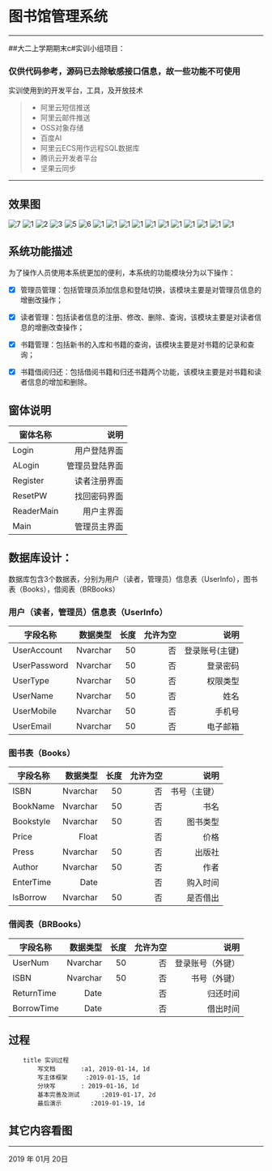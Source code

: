 # 图书馆管理系统

------

##大二上学期期末c#实训小组项目：
### 仅供代码参考，源码已去除敏感接口信息，故一些功能不可使用
实训使用到的开发平台，工具，及开放技术
> * 阿里云短信推送
> * 阿里云邮件推送
> * OSS对象存储
> * 百度AI
> * 阿里云ECS用作远程SQL数据库
> * 腾讯云开发者平台
> * 坚果云同步

------

## 效果图
![7](https://cdn.jsdelivr.net/gh/izzp/LibraryManageSystem/img/7.png)
![1](https://cdn.jsdelivr.net/gh/izzp/LibraryManageSystem/img/1.png)
![2](https://cdn.jsdelivr.net/gh/izzp/LibraryManageSystem/img/2.png)
![3](https://cdn.jsdelivr.net/gh/izzp/LibraryManageSystem/img/3.png)
![5](https://cdn.jsdelivr.net/gh/izzp/LibraryManageSystem/img/5.png)
![6](https://cdn.jsdelivr.net/gh/izzp/LibraryManageSystem/img/6.png)
![1](https://cdn.jsdelivr.net/gh/izzp/LibraryManageSystem/img/6.png)
![1](https://cdn.jsdelivr.net/gh/izzp/LibraryManageSystem/img/8.png)
![1](https://cdn.jsdelivr.net/gh/izzp/LibraryManageSystem/img/9.png)
![1](https://cdn.jsdelivr.net/gh/izzp/LibraryManageSystem/img/10.png)
![1](https://cdn.jsdelivr.net/gh/izzp/LibraryManageSystem/img/11.png)
![1](https://cdn.jsdelivr.net/gh/izzp/LibraryManageSystem/img/12.png)
![1](https://cdn.jsdelivr.net/gh/izzp/LibraryManageSystem/img/13.png)
![1](https://cdn.jsdelivr.net/gh/izzp/LibraryManageSystem/img/14.png)
![1](https://cdn.jsdelivr.net/gh/izzp/LibraryManageSystem/img/15.png)
![1](https://cdn.jsdelivr.net/gh/izzp/LibraryManageSystem/img/16.png)
![1](https://cdn.jsdelivr.net/gh/izzp/LibraryManageSystem/img/17.png)

## 系统功能描述
为了操作人员使用本系统更加的便利，本系统的功能模块分为以下操作：

- [x] 管理员管理：包括管理员添加信息和登陆切换，该模块主要是对管理员信息的增删改操作；
- [x] 读者管理：包括读者信息的注册、修改、删除、查询，该模块主要是对读者信息的增删改查操作；
- [x] 书籍管理：包括新书的入库和书籍的查询，该模块主要是对书籍的记录和查询；
- [x] 书籍借阅归还：包括借阅书籍和归还书籍两个功能，该模块主要是对书籍和读者信息的增加和删除。


## 窗体说明

|窗体名称	|说明|
| --------   | -----:  |
|Login|	用户登陆界面|
|ALogin	|管理员登陆界面|
|Register|	读者注册界面|
|ResetPW|	找回密码界面|
|ReaderMain|	用户主界面|
|Main|	管理员主界面

## 数据库设计：
数据库包含3个数据表，分别为用户（读者，管理员）信息表（UserInfo），图书表（Books），借阅表（BRBooks）

### 用户（读者，管理员）信息表（UserInfo）

|字段名称|	数据类型|	长度|	允许为空|	说明|
| --------   | -----:  | -----:  | -----:  |-----:  |
|UserAccount|	Nvarchar|	50	|否	|登录账号(主键)|
|UserPassword|	Nvarchar|	50|	否	|登录密码|
|UserType|	Nvarchar|	50|	否|	权限类型|
|UserName|	Nvarchar|	50|	否|	姓名|
|UserMobile |	Nvarchar|	50|	否|	手机号|
|UserEmail|	Nvarchar|	50|	否|	电子邮箱|

### 图书表（Books）

|字段名称|	数据类型|	长度|	允许为空|	说明|
| --------   | -----:  | -----:  | -----:  |-----:  |
|ISBN	|Nvarchar|	50|	否|	书号（主键）|
|BookName|	Nvarchar|	50|	否|	书名|
|Bookstyle|	Nvarchar|	50|	否|	图书类型|
|Price	|Float	|	|否|	价格|
|Press|	Nvarchar|	50|	否|	出版社|
|Author	|Nvarchar|	50|	否|	作者|
|EnterTime|	Date|	|	否|	购入时间|
|IsBorrow|	Nvarchar|	50|	否|	是否借出|


### 借阅表（BRBooks）

|字段名称|	数据类型|	长度|	允许为空|	说明|
| --------   | -----:  | -----:  | -----:  |-----:  |
|UserNum|	Nvarchar|	50|	否|	登录账号（外键）|
|ISBN|	Nvarchar|	50|	否|	书号（外键）|
|ReturnTime|	Date|	|	否|	归还时间|
|BorrowTime|	Date|	|	否|	借出时间|

## 过程 

```gantt
    title 实训过程
        写文档       :a1, 2019-01-14, 1d
        写主体框架     :2019-01-15, 1d
        分块写       : 2019-01-16, 1d
        基本完善及测试      :2019-01-17, 2d
        最后演示        :2019-01-19, 1d
```
## 其它内容看图
------
2019 年 01月 20日    



